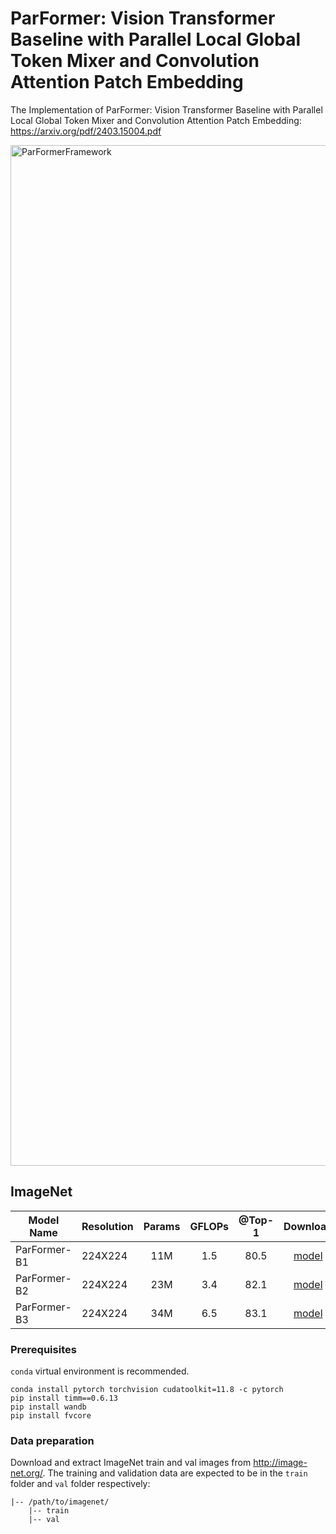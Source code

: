
# ParFormer: Vision Transformer Baseline with Parallel Local Global Token Mixer and Convolution Attention Patch Embedding
The Implementation of ParFormer: Vision Transformer Baseline with Parallel Local Global Token Mixer and Convolution Attention Patch Embedding: https://arxiv.org/pdf/2403.15004.pdf


<img width="1633" alt="ParFormerFramework" src="https://github.com/novendrastywn/ParFormer-CAPE-2024/assets/31612686/73ab3406-81c1-4370-b8be-f634a5ee4705">


## ImageNet  

|  Model Name  | Resolution | Params | GFLOPs | @Top-1 | Download |
|--------------|------------|:------:|:------:|:------:|:--------:|
| ParFormer-B1 |  224X224   |  11M   |  1.5   |  80.5  | [model](https://huggingface.co/novendrastywn/dl/resolve/main/ParFormer/ParFormer_b1_224.pth) |
| ParFormer-B2 |  224X224   |  23M   |  3.4   |  82.1  | [model](https://huggingface.co/novendrastywn/dl/resolve/main/ParFormer/ParFormer_b2_224.pth) |
| ParFormer-B3 |  224X224   |  34M   |  6.5   |  83.1  | [model](https://huggingface.co/novendrastywn/dl/resolve/main/ParFormer/ParFormer_b3_224.pth) |


### Prerequisites
`conda` virtual environment is recommended. 
```
conda install pytorch torchvision cudatoolkit=11.8 -c pytorch
pip install timm==0.6.13
pip install wandb
pip install fvcore
```

### Data preparation

Download and extract ImageNet train and val images from http://image-net.org/. The training and validation data are expected to be in the `train` folder and `val` folder respectively:
```
|-- /path/to/imagenet/
    |-- train
    |-- val
